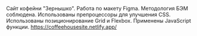 
Сайт кофейни "Зернышко". Работа по макету Figma.
Методология БЭМ соблюдена.
Использованы препроцессоры для улучшения CSS. 
Использованы позиционирование Grid и Flexbox.
Применены JavaScript функции. 
https://coffeehousesite.netlify.app/
